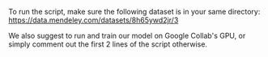 To run the script, make sure the following dataset is in your same directory:
https://data.mendeley.com/datasets/8h65ywd2jr/3

We also suggest to run and train our model on Google Collab's GPU, or simply comment out the first 2 lines of the script otherwise.

